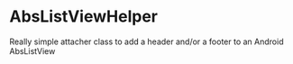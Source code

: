 AbsListViewHelper
=================

Really simple attacher class to add a header and/or a footer to an Android AbsListView

